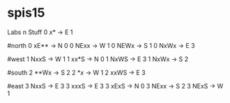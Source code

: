 # spis15
Labs n Stuff
0 *x** -> E 1

#north
0 xE** -> N 0
0 NExx -> W 1
0 NEWx -> S 1
0 NxWx -> E 3

#west
1 NxxS -> W 1
1 xx*S -> N 0
1 NxWS -> E 3
1 NxWx -> S 2

#south
2 **Wx -> S 2
2 **x* -> W 1
2 xxWS -> E 3

#east
3 NxxS -> E 3
3 xxxS -> E 3
3 xExS -> N 0
3 NExx -> S 2
3 NExS -> W 1
